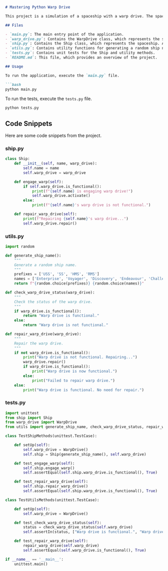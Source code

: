 ```markdown
# Mastering Python Warp Drive

This project is a simulation of a spaceship with a warp drive. The spaceship can engage its warp drive if it is functional, and repair it if it is not. The warp drive status can be checked at any time.

## Files

- `main.py`: The main entry point of the application.
- `warp_drive.py`: Contains the WarpDrive class, which represents the spaceship's warp drive.
- `ship.py`: Contains the Ship class, which represents the spaceship. A ship has a name and a warp drive.
- `utils.py`: Contains utility functions for generating a random ship name, checking the warp drive status, and repairing the warp drive.
- `tests.py`: Contains unit tests for the Ship and utility methods.
- `README.md`: This file, which provides an overview of the project.

## Usage

To run the application, execute the `main.py` file.

```bash
python main.py
```

To run the tests, execute the `tests.py` file.

```bash
python tests.py
```

## Code Snippets

Here are some code snippets from the project.

### ship.py

```python
class Ship:
    def __init__(self, name, warp_drive):
        self.name = name
        self.warp_drive = warp_drive

    def engage_warp(self):
        if self.warp_drive.is_functional():
            print(f"{self.name} is engaging warp drive!")
            self.warp_drive.activate()
        else:
            print(f"{self.name}'s warp drive is not functional.")

    def repair_warp_drive(self):
        print(f"Repairing {self.name}'s warp drive...")
        self.warp_drive.repair()
```

### utils.py

```python
import random

def generate_ship_name():
    """
    Generate a random ship name.
    """
    prefixes = ['USS', 'SS', 'HMS', 'RMS']
    names = ['Enterprise', 'Voyager', 'Discovery', 'Endeavour', 'Challenger', 'Atlantis', 'Columbia']
    return f"{random.choice(prefixes)} {random.choice(names)}"

def check_warp_drive_status(warp_drive):
    """
    Check the status of the warp drive.
    """
    if warp_drive.is_functional():
        return "Warp drive is functional."
    else:
        return "Warp drive is not functional."

def repair_warp_drive(warp_drive):
    """
    Repair the warp drive.
    """
    if not warp_drive.is_functional():
        print("Warp drive is not functional. Repairing...")
        warp_drive.repair()
        if warp_drive.is_functional():
            print("Warp drive is now functional.")
        else:
            print("Failed to repair warp drive.")
    else:
        print("Warp drive is functional. No need for repair.")
```

### tests.py

```python
import unittest
from ship import Ship
from warp_drive import WarpDrive
from utils import generate_ship_name, check_warp_drive_status, repair_warp_drive

class TestShipMethods(unittest.TestCase):

    def setUp(self):
        self.warp_drive = WarpDrive()
        self.ship = Ship(generate_ship_name(), self.warp_drive)

    def test_engage_warp(self):
        self.ship.engage_warp()
        self.assertEqual(self.ship.warp_drive.is_functional(), True)

    def test_repair_warp_drive(self):
        self.ship.repair_warp_drive()
        self.assertEqual(self.ship.warp_drive.is_functional(), True)

class TestUtilsMethods(unittest.TestCase):

    def setUp(self):
        self.warp_drive = WarpDrive()

    def test_check_warp_drive_status(self):
        status = check_warp_drive_status(self.warp_drive)
        self.assertIn(status, ["Warp drive is functional.", "Warp drive is not functional."])

    def test_repair_warp_drive(self):
        repair_warp_drive(self.warp_drive)
        self.assertEqual(self.warp_drive.is_functional(), True)

if __name__ == '__main__':
    unittest.main()
```
```
